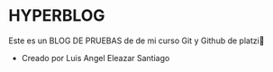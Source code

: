 # HYPERBLOG

Este es un BLOG DE PRUEBAS de de mi curso Git y Github de platzi💚

* Creado por Luis Angel Eleazar Santiago